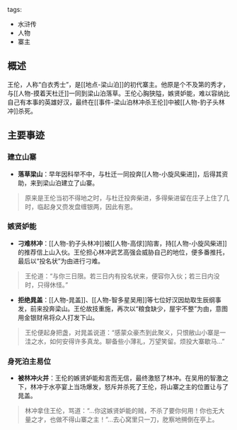 tags:
  - 水浒传
  - 人物
  - 寨主

## 概述
王伦，人称“白衣秀士”，是[[地点-梁山泊]]的初代寨主。他原是个不及第的秀才，与[[人物-摸着天杜迁]]一同到梁山泊落草。王伦心胸狭隘，嫉贤妒能，难以容纳比自己有本事的英雄好汉，最终在[[事件-梁山泊林冲杀王伦]]中被[[人物-豹子头林冲]]杀死。

## 主要事迹
### 建立山寨
- **落草梁山**：早年因科举不中，与杜迁一同投奔[[人物-小旋风柴进]]，后得其资助，来到梁山泊建立了山寨。
> 原来是王伦当初不得地之时，与杜迁投奔柴进，多得柴进留在庄子上住了几时，临起身又赍发盘缠银两，因此有恩。

### 嫉贤妒能
- **刁难林冲**：[[人物-豹子头林冲]]被[[人物-高俅]]陷害，持[[人物-小旋风柴进]]的推荐信上山入伙。王伦担心林冲武艺高强会威胁自己的地位，便多番推托，最后以“投名状”为由进行刁难。
> 王伦道：“与你三日限。若三日内有投名状来，便容你入伙；若三日内没时，只得休怪。”

- **拒绝晁盖**：[[人物-晁盖]]、[[人物-智多星吴用]]等七位好汉因劫取生辰纲事发，前来投奔梁山。王伦故技重施，再次以“粮食缺少，屋宇不整”为由，意图用金银财帛将众人打发下山。
> 王伦便起身把盏，对晁盖说道：“感蒙众豪杰到此聚义，只恨敝山小寨是一洼之水，如何安得许多真龙。聊备些小薄礼，万望笑留。烦投大寨歇马...”

### 身死泊主易位
- **被林冲火并**：王伦的嫉贤妒能和言而无信，最终激怒了林冲。在吴用的智激之下，林冲于水亭宴上当场爆发，怒斥并杀死了王伦，将山寨之主的位置让与了晁盖。
> 林冲拿住王伦，骂道：“...你这嫉贤妒能的贼，不杀了要你何用！你也无大量之才，也做不得山寨之主！”...去心窝里只一刀，肐察地搠倒在亭上。
